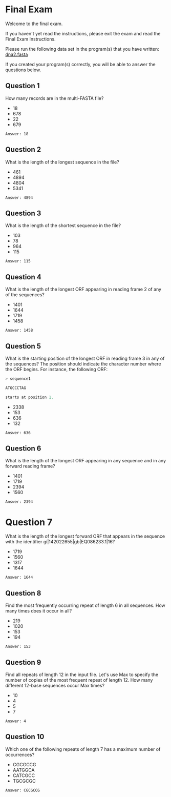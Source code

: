# Final Exam

Welcome to the final exam.

If you haven't yet read the instructions, please exit the exam and read the Final Exam Instructions.

Please run the following data set in the program(s) that you have written: [dna2.fasta](https://github.com/barbaradalmaso/JHU-Genomic-Data-Science/blob/main/3.%20Python%20for%20Genomic%20Data%20Science/Final%20Exam/dna2.fasta)

If you created your program(s) correctly, you will be able to answer the questions below.
## Question 1
How many records are in the multi-FASTA file?
* 18
* 678
* 22
* 679
```
Answer: 18
```

## Question 2
What is the length of the longest sequence in the file?
* 461
* 4894
* 4804
* 5341
```
Answer: 4894
```

## Question 3
What is the length of the shortest sequence in the file?
* 103 
* 78 
* 964
* 115
```
Answer: 115
```

## Question 4
What is the length of the longest ORF appearing in reading frame 2 of any of the sequences?
* 1401 
* 1644 
* 1719
* 1458
```
Answer: 1458
```

## Question 5
What is the starting position of the longest ORF in reading frame 3 in any of the sequences? The position should indicate the character number where the ORF begins. For instance, the following ORF:
```Python
> sequence1

ATGCCCTAG

starts at position 1.
```
* 2338 
* 153 
* 636 
* 132
```
Answer: 636
```

## Question 6
What is the length of the longest ORF appearing in any sequence and in any forward reading frame?
* 1401
* 1719
* 2394
* 1560
```
Answer: 2394
```

# Question 7
What is the length of the longest forward ORF that appears in the sequence with the identifier gi|142022655|gb|EQ086233.1|16?
* 1719
* 1560 
* 1317 
* 1644 
```
Answer: 1644
```

## Question 8
Find the most frequently occurring repeat of length 6 in all sequences. How many times does it occur in all?
* 219
* 1020 
* 153 
* 194
```
Answer: 153
``` 

## Question 9
Find all repeats of length 12 in the input file. Let's use Max to specify the number of copies
of the most frequent repeat of length 12. How many different 12-base sequences occur Max times?
* 10
* 4 
* 5 
* 7 
```
Answer: 4
```

## Question 10
Which one of the following repeats of length 7 has a maximum number of occurrences?
* CGCGCCG
* AATGGCA
* CATCGCC
* TGCGCGC
```
Answer: CGCGCCG
```
